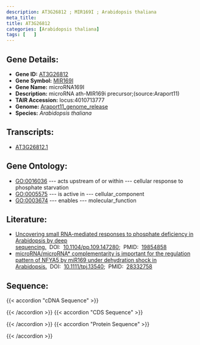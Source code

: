 ```yaml
---
description: AT3G26812 ; MIR169I ; Arabidopsis thaliana
meta_title:
title: AT3G26812
categories: [Arabidopsis thaliana]
tags: [   ]
---
```


## Gene Details:
- **Gene ID:** [AT3G26812](https://www.arabidopsis.org/locus?name=AT3G26812)
- **Gene Symbol:** <u>MIR169I</u>
- **Gene Name:** microRNA169I
- **Description:**   microRNA ath-MIR169i precursor;(source:Araport11)
- **TAIR Accession:** locus:4010713777
- **Genome:** [Araport11_genome_release](https://www.arabidopsis.org/download/list?dir=Genes%2FAraport11_genome_release)
- **Species:** *Arabidopsis thaliana*

## Transcripts:
   -  [AT3G26812.1](https://www.arabidopsis.org/gene?name=AT3G26812.1)
## Gene Ontology:
   - [GO:0016036](https://amigo.geneontology.org/amigo/term/GO:0016036)&nbsp;---&nbsp;acts upstream of or within&nbsp;---&nbsp;cellular response to phosphate starvation
   - [GO:0005575](https://amigo.geneontology.org/amigo/term/GO:0005575)&nbsp;---&nbsp;is active in&nbsp;---&nbsp;cellular_component
   - [GO:0003674](https://amigo.geneontology.org/amigo/term/GO:0003674)&nbsp;---&nbsp;enables&nbsp;---&nbsp;molecular_function
## Literature:
   - [Uncovering small RNA-mediated responses to phosphate deficiency in Arabidopsis by  deep sequencing.](https://www.doi.org/10.1104/pp.109.147280)&nbsp;&nbsp;DOI:&nbsp;&nbsp;[10.1104/pp.109.147280](https://www.doi.org/10.1104/pp.109.147280);&nbsp;&nbsp;PMID:&nbsp;&nbsp;[19854858](https://pubmed.ncbi.nlm.nih.gov/19854858/)
   - [microRNA/microRNA* complementarity is important for the regulation pattern of  NFYA5 by miR169 under dehydration shock in Arabidopsis.](https://www.doi.org/10.1111/tpj.13540)&nbsp;&nbsp;DOI:&nbsp;&nbsp;[10.1111/tpj.13540](https://www.doi.org/10.1111/tpj.13540);&nbsp;&nbsp;PMID:&nbsp;&nbsp;[28332758](https://pubmed.ncbi.nlm.nih.gov/28332758/)
## Sequence:
{{< accordion "cDNA Sequence" >}}

{{< /accordion >}}
{{< accordion "CDS Sequence" >}}

{{< /accordion >}}
{{< accordion "Protein Sequence" >}}

{{< /accordion >}}

